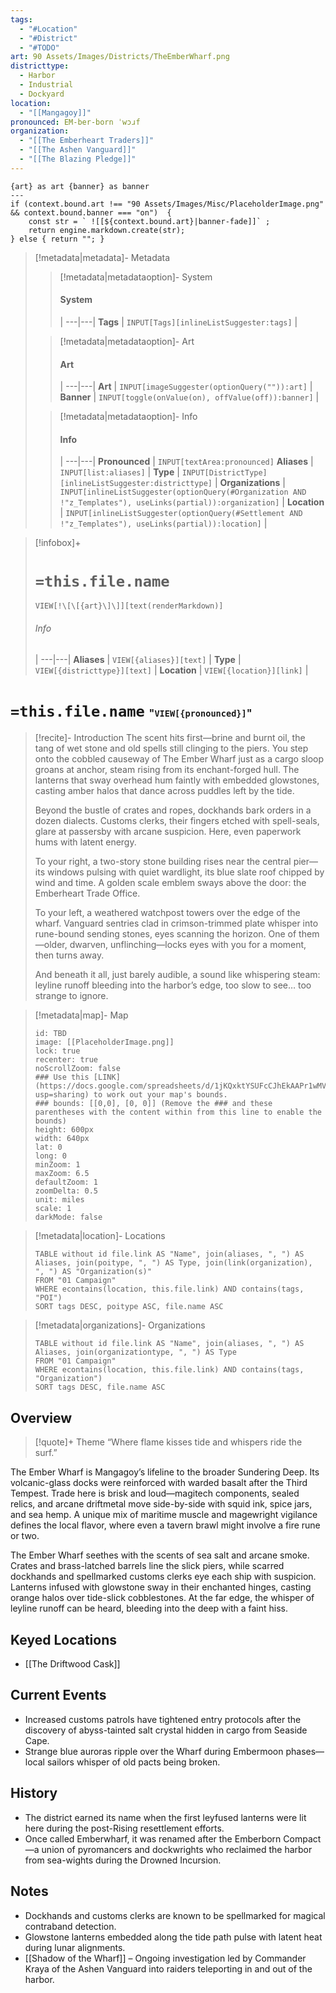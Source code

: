 ```yaml
---
tags:
  - "#Location"
  - "#District"
  - "#TODO"
art: 90 Assets/Images/Districts/TheEmberWharf.png
districttype:
  - Harbor
  - Industrial
  - Dockyard
location:
  - "[[Mangagoy]]"
pronounced: EM-ber-born ˈwɔɹf
organization:
  - "[[The Emberheart Traders]]"
  - "[[The Ashen Vanguard]]"
  - "[[The Blazing Pledge]]"
---
```


```meta-bind-js-view 
{art} as art {banner} as banner
--- 
if (context.bound.art !== "90 Assets/Images/Misc/PlaceholderImage.png" && context.bound.banner === "on")  { 
    const str = ` ![[${context.bound.art}|banner-fade]]` ;
    return engine.markdown.create(str); 
} else { return ""; }
```

> [!metadata|metadata]- Metadata 
>> [!metadata|metadataoption]- System
>> #### System
>>  |
>> ---|---|
> **Tags** | `INPUT[Tags][inlineListSuggester:tags]` |
>
>> [!metadata|metadataoption]- Art
>> #### Art
>>  |
>> ---|---|
> **Art** | `INPUT[imageSuggester(optionQuery("")):art]` |
> **Banner** | `INPUT[toggle(onValue(on), offValue(off)):banner]` |
>
>> [!metadata|metadataoption]- Info
>> #### Info
>>  |
>> ---|---|
> **Pronounced** |  `INPUT[textArea:pronounced]`
> **Aliases** | `INPUT[list:aliases]` |
> **Type** | `INPUT[DistrictType][inlineListSuggester:districttype]` |
> **Organizations** | `INPUT[inlineListSuggester(optionQuery(#Organization AND !"z_Templates"), useLinks(partial)):organization]` |
> **Location** | `INPUT[inlineListSuggester(optionQuery(#Settlement AND !"z_Templates"), useLinks(partial)):location]` |

> [!infobox]+
> # `=this.file.name`
> `VIEW[!\[\[{art}\]\]][text(renderMarkdown)]`
> ###### Info
>  |
> ---|---|
> **Aliases** | `VIEW[{aliases}][text]` |
> **Type** | `VIEW[{districttype}][text]` |
> **Location** | `VIEW[{location}][link]` |

# **`=this.file.name`** <span style="font-size: medium">"`VIEW[{pronounced}]`"</span>

> [!recite]- Introduction
> The scent hits first—brine and burnt oil, the tang of wet stone and old spells still clinging to the piers. You step onto the cobbled causeway of The Ember Wharf just as a cargo sloop groans at anchor, steam rising from its enchant-forged hull. The lanterns that sway overhead hum faintly with embedded glowstones, casting amber halos that dance across puddles left by the tide.
> 
> Beyond the bustle of crates and ropes, dockhands bark orders in a dozen dialects. Customs clerks, their fingers etched with spell-seals, glare at passersby with arcane suspicion. Here, even paperwork hums with latent energy.
> 
> To your right, a two-story stone building rises near the central pier—its windows pulsing with quiet wardlight, its blue slate roof chipped by wind and time. A golden scale emblem sways above the door: the Emberheart Trade Office.
> 
> To your left, a weathered watchpost towers over the edge of the wharf. Vanguard sentries clad in crimson-trimmed plate whisper into rune-bound sending stones, eyes scanning the horizon. One of them—older, dwarven, unflinching—locks eyes with you for a moment, then turns away.
> 
> And beneath it all, just barely audible, a sound like whispering steam: leyline runoff bleeding into the harbor’s edge, too slow to see… too strange to ignore.

> [!metadata|map]- Map
> ```leaflet
> id: TBD
> image: [[PlaceholderImage.png]]
> lock: true
> recenter: true
> noScrollZoom: false
> ### Use this [LINK](https://docs.google.com/spreadsheets/d/1jKQxktYSUFcCJhEkAAPr1wMVBTqUdpEfA5XveUXI17I/edit?usp=sharing) to work out your map's bounds.
> ### bounds: [[0,0], [0, 0]] (Remove the ### and these parentheses with the content within from this line to enable the bounds)
> height: 600px
> width: 640px
> lat: 0
> long: 0
> minZoom: 1
> maxZoom: 6.5
> defaultZoom: 1
> zoomDelta: 0.5
> unit: miles
> scale: 1
> darkMode: false
> ```

> [!metadata|location]- Locations
> ```dataview
> TABLE without id file.link AS "Name", join(aliases, ", ") AS Aliases, join(poitype, ", ") AS Type, join(link(organization), ", ") AS "Organization(s)"
> FROM "01 Campaign"
> WHERE econtains(location, this.file.link) AND contains(tags, "POI")
> SORT tags DESC, poitype ASC, file.name ASC

> [!metadata|organizations]- Organizations
> ```dataview
> TABLE without id file.link AS "Name", join(aliases, ", ") AS Aliases, join(organizationtype, ", ") AS Type
> FROM "01 Campaign"
> WHERE econtains(location, this.file.link) AND contains(tags, "Organization")
> SORT tags DESC, file.name ASC

## Overview
> [!quote]+ Theme
> “Where flame kisses tide and whispers ride the surf.”

The Ember Wharf is Mangagoy’s lifeline to the broader Sundering Deep. Its volcanic-glass docks were reinforced with warded basalt after the Third Tempest. Trade here is brisk and loud—magitech components, sealed relics, and arcane driftmetal move side-by-side with squid ink, spice jars, and sea hemp. A unique mix of maritime muscle and magewright vigilance defines the local flavor, where even a tavern brawl might involve a fire rune or two.

The Ember Wharf seethes with the scents of sea salt and arcane smoke. Crates and brass-latched barrels line the slick piers, while scarred dockhands and spellmarked customs clerks eye each ship with suspicion. Lanterns infused with glowstone sway in their enchanted hinges, casting orange halos over tide-slick cobblestones. At the far edge, the whisper of leyline runoff can be heard, bleeding into the deep with a faint hiss.

## Keyed Locations
- [[The Driftwood Cask]]

## Current Events
- Increased customs patrols have tightened entry protocols after the discovery of abyss-tainted salt crystal hidden in cargo from Seaside Cape.
- Strange blue auroras ripple over the Wharf during Embermoon phases—local sailors whisper of old pacts being broken.

## History
- The district earned its name when the first leyfused lanterns were lit here during the post-Rising resettlement efforts.
- Once called Emberwharf, it was renamed after the Emberborn Compact—a union of pyromancers and dockwrights who reclaimed the harbor from sea-wights during the Drowned Incursion.

## Notes
- Dockhands and customs clerks are known to be spellmarked for magical contraband detection.
- Glowstone lanterns embedded along the tide path pulse with latent heat during lunar alignments.
- [[Shadow of the Wharf]] – Ongoing investigation led by Commander Kraya of the Ashen Vanguard into raiders teleporting in and out of the harbor.

 
